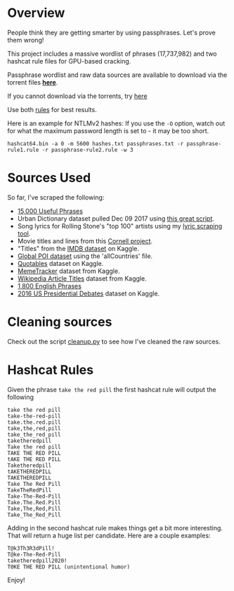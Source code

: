 # Overview
People think they are getting smarter by using passphrases. Let's prove them wrong!

This project includes a massive wordlist of phrases (17,737,982) and two hashcat rule files for GPU-based cracking.

Passphrase wordlist and raw data sources are available to download via the torrent files **[here](https://github.com/initstring/passphrase-wordlist/tree/master/torrents)**.

If you cannot download via the torrents, try [here](https://spideroak.com/browse/share/initstring/public/passphrase-wordlist/)

Use both [rules](https://github.com/initstring/passphrase-wordlist/tree/master/hashcat-rules) for best results.

Here is an example for NTLMv2 hashes: If you use the `-O` option, watch out for what the maximum password length is set to - it may be too short.

```
hashcat64.bin -a 0 -m 5600 hashes.txt passphrases.txt -r passphrase-rule1.rule -r passphrase-rule2.rule -w 3
```

# Sources Used
So far, I've scraped the following: <br>
- [15,000 Useful Phrases](https://www.gutenberg.org/ebooks/18362)
- Urban Dictionary dataset pulled Dec 09 2017 using [this great script](https://github.com/mattbierner/urban-dictionary-word-list).
- Song lyrics for Rolling Stone's "top 100" artists using my [lyric scraping tool](https://github.com/initstring/lyricpass).
- Movie titles and lines from this [Cornell project](http://www.cs.cornell.edu/~cristian//Cornell_Movie-Dialogs_Corpus.html).
- "Titles" from the [IMDB dataset](https://www.kaggle.com/orgesleka/imdbmovies) on Kaggle.
- [Global POI dataset](http://download.geonames.org/export/dump/) using the 'allCountries' file.
- [Quotables](https://www.kaggle.com/alvations/quotables) dataset on Kaggle.
- [MemeTracker](https://www.kaggle.com/snap/snap-memetracker) dataset from Kaggle.
- [Wikipedia Article Titles](https://www.kaggle.com/residentmario/wikipedia-article-titles) dataset from Kaggle.
- [1,800 English Phrases](https://www.phrases.org.uk/meanings/phrases-and-sayings-list.html)
- [2016 US Presidential Debates](https://www.kaggle.com/kinguistics/2016-us-presidential-primary-debates) dataset on Kaggle.

# Cleaning sources
Check out the script [cleanup.py](https://github.com/initstring/passphrase-wordlist/blob/master/cleanup.py) to see how I've cleaned the raw sources. 

# Hashcat Rules
Given the phrase `take the red pill` the first hashcat rule will output the following
```
take the red pill
take-the-red-pill
take.the.red.pill
take,the,red,pill
take_the_red_pill
taketheredpill
Take the red pill
TAKE THE RED PILL
tAKE THE RED PILL
Taketheredpill
tAKETHEREDPILL
TAKETHEREDPILL
Take The Red Pill
TakeTheRedPill
Take-The-Red-Pill
Take.The.Red.Pill
Take,The,Red,Pill
Take_The_Red_Pill
```

Adding in the second hashcat rule makes things get a bit more interesting. That will return a huge list per candidate. Here are a couple examples:

```
T@k3Th3R3dPill!
T@ke-The-Red-Pill
taketheredpill2020!
T0KE THE RED PILL (unintentional humor)
```

Enjoy!
